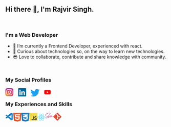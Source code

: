 ## Hi there 👋, I'm Rajvir Singh.
<br />

### I'm a Web Developer
<!-- **RajvirS99/RajvirS99** is a ✨ _special_ ✨ repository because its `README.md` (this file) appears on your GitHub profile. -->

<!-- Here are some ideas to get you started: -->

- 🔭 I’m currently a Frontend Developer, experienced with react.
- 🌱 Curious about technologies so, on the way to learn new technologies.
- :sunglasses: Love to collaborate, contribute and share knowledge with community.

<br>

### My Social Profiles

<img src="./icons/instagram.svg" align="left" style="margin-right: 15px" width="25px" />
<img src="./icons/linkedin.svg" align="left" style="margin-right: 8px" width="25px" />
<img src="./icons/twitter.svg" align="left" style="margin-right: 8px" width="38px" />
<img src="./icons/youtube.svg" align="left" style="margin-right: 15px" width="25px" />

<br />

### My Experiences and Skills

<img src="./icons/visual-studio-code.svg" align="left" width="25px" alt="visual studio code" />
<img src="./icons/html.svg" align="left" width="25px" alt="html" />
<img src="./icons/css.svg" align="left" width="25px" alt="css" />
<img src="./icons/javascript.svg" align="left" width="25px" alt="javascript" />
<img src="./icons/react.svg" align="left" width="25px" alt="react" />
<img src="./icons/sass.svg" align="left" width="25px" alt="sass" />
<img src="./icons/git.svg" align="left" width="25px" alt="git" />

